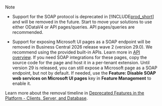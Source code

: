 > [!NOTE]
>
>- Support for the SOAP protocol is deprecated in [!INCLUDE[prod_short](prod_short.md)] and will be removed in the future. Start to move your solutions to use either ODataV4 or API pages/queries. API pages/queries are recommended.
>
>- Support for exposing Microsoft UI pages as a SOAP endpoint will be removed in Business Central 2026 release wave 2 (version 29.0). We recommend using the provided built-in APIs. Learn more in [API overview](api-overview.md). If you need SOAP integrations for these pages, copy the source code for the page and host it in a per-tenant extension. Until version 29 is released, you can still expose a Microsoft page as a SOAP endpoint, but not by default. If needed, use the **Feature: Disable SOAP web services on Microsoft UI pages** key in **Feature Management** to enable it.  
>
> Learn more about the removal timeline in [Deprecated Features in the Platform - Clients, Server, and Database](../upgrade/deprecated-features-platform.md).